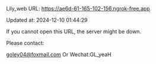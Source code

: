 Lily_web URL: https://ae6d-61-165-102-156.ngrok-free.app

Updated at: 2024-12-10 01:44:29

If you cannot open this URL, the server might be down.

Please contact: 

goley04@foxmail.com Or Wechat:GL_yeaH